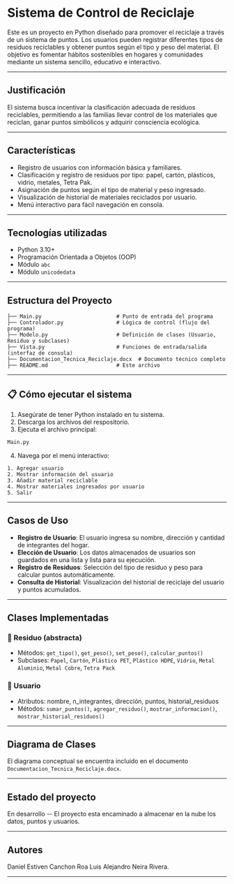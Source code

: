 # Sistema de Control de Reciclaje

Este es un proyecto en Python diseñado para promover el reciclaje a través de un sistema de puntos. Los usuarios pueden registrar diferentes tipos de residuos reciclables y obtener puntos según el tipo y peso del material. El objetivo es fomentar hábitos sostenibles en hogares y comunidades mediante un sistema sencillo, educativo e interactivo.

---

## Justificación
El sistema busca incentivar la clasificación adecuada de residuos reciclables, permitiendo a las familias llevar control de los materiales que reciclan, ganar puntos simbólicos y adquirir consciencia ecológica.

---

## Características
- Registro de usuarios con información básica y familiares.
- Clasificación y registro de residuos por tipo: papel, cartón, plásticos, vidrio, metales, Tetra Pak.
- Asignación de puntos según el tipo de material y peso ingresado.
- Visualización de historial de materiales reciclados por usuario.
- Menú interactivo para fácil navegación en consola.

---

## Tecnologías utilizadas
- Python 3.10+
- Programación Orientada a Objetos (OOP)
- Módulo `abc` 
- Módulo `unicodedata` 

---

##  Estructura del Proyecto
```
├── Main.py                        # Punto de entrada del programa
├── Controlador.py                 # Lógica de control (flujo del programa)
├── Modelo.py                      # Definición de clases (Usuario, Residuo y subclases)
├── Vista.py                       # Funciones de entrada/salida (interfaz de consola)
├── Documentacion_Tecnica_Reciclaje.docx  # Documento técnico completo
├── README.md                      # Este archivo
```

---

## 📋 Cómo ejecutar el sistema
1. Asegúrate de tener Python instalado en tu sistema.
2. Descarga los archivos del respositorio.
3. Ejecuta el archivo principal:

```bash
Main.py
```

4. Navega por el menú interactivo:
```
1. Agregar usuario
2. Mostrar información del usuario
3. Añadir material reciclable
4. Mostrar materiales ingresados por usuario
5. Salir
```

---

## Casos de Uso
- **Registro de Usuario**: El usuario ingresa su nombre, dirección y cantidad de integrantes del hogar.
- **Elección de Usuario**: Los datos almacenados de usuarios son guardados en una lista y lista para su ejecución.
- **Registro de Residuos**: Selección del tipo de residuo y peso para calcular puntos automáticamente.
- **Consulta de Historial**: Visualización del historial de reciclaje del usuario y puntos acumulados.

---

##  Clases Implementadas
### 🔹 Residuo (abstracta)
- Métodos: `get_tipo()`, `get_peso()`, `set_peso()`, `calcular_puntos()`
- Subclases: `Papel`, `Cartón`, `Plástico PET`, `Plástico HDPE`, `Vidrio`, `Metal Aluminio`, `Metal Cobre`, `Tetra Pack`

### 🔹 Usuario
- Atributos: nombre, n_integrantes, dirección, puntos, historial_residuos
- Métodos: `sumar_puntos()`, `agregar_residuo()`, `mostrar_informacion()`, `mostrar_historial_residuos()`

---

## Diagrama de Clases
El diagrama conceptual se encuentra incluido en el documento `Documentacion_Tecnica_Reciclaje.docx`.

---

##  Estado del proyecto
En desarrollo -- El proyecto esta encaminado a almacenar en la nube los datos, puntos y usuarios.

---

##  Autores
Daniel Estiven Canchon Roa
Luis Alejandro Neira Rivera.

---


